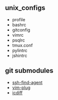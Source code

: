 unix\_configs
-------------

- profile
- bashrc
- gitconfig
- vimrc
- psqlrc
- tmux.conf
- pylintrc
- jshintrc

git submodules
--------------

- [ssh-find-agent](https://github.com/wwalker/ssh-find-agent.git)
- [vim-plug](https://github.com/junegunn/vim-plug.git)
- [icdiff](https://github.com/jeffkaufman/icdiff)
